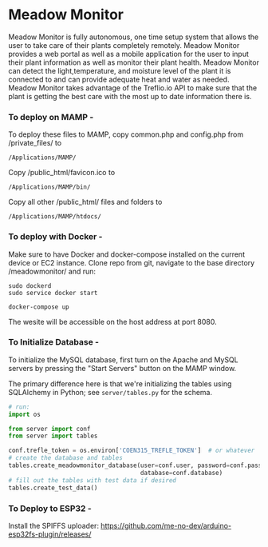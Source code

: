 # Meadow Monitor

Meadow Monitor is fully autonomous, one time setup system that allows the user to take care of their plants completely remotely. Meadow Monitor provides a web portal as well as a mobile application for the user to input their plant information as well as monitor their plant health. Meadow Monitor can detect the light,temperature, and moisture level of the plant it is connected to and can provide adequate heat and water as needed. Meadow Monitor takes advantage of the Treflio.io API to make sure that the plant is getting the best care with the most up to date information there is.

### To deploy on MAMP -

To deploy these files to MAMP, copy common.php and config.php from /private_files/ to 

```
/Applications/MAMP/
```
Copy /public_html/favicon.ico to 
```
/Applications/MAMP/bin/
```
Copy all other /public_html/ files and folders to
```
/Applications/MAMP/htdocs/
```

### To deploy with Docker -

Make sure to have Docker and docker-compose installed on the current device or EC2 instance. Clone repo from git, navigate to the base directory /meadowmonitor/ and run:
```
sudo dockerd
sudo service docker start
```
```
docker-compose up
```

The wesite will be accessible on the host address at port 8080.

### To Initialize Database -

To initialize the MySQL database, first turn on the Apache and MySQL servers by pressing the "Start Servers" button on the MAMP window. 

The primary difference here is that we're initializing the tables using SQLAlchemy in Python; see `server/tables.py` for the schema.
```py
# run:
import os

from server import conf
from server import tables

conf.trefle_token = os.environ['COEN315_TREFLE_TOKEN']  # or whatever
# create the database and tables
tables.create_meadowmonitor_database(user=conf.user, password=conf.password, host=conf.host, port=conf.port,
                                     database=conf.database)
# fill out the tables with test data if desired
tables.create_test_data()
```

### To Deploy to ESP32 -

Install the SPIFFS uploader: https://github.com/me-no-dev/arduino-esp32fs-plugin/releases/

